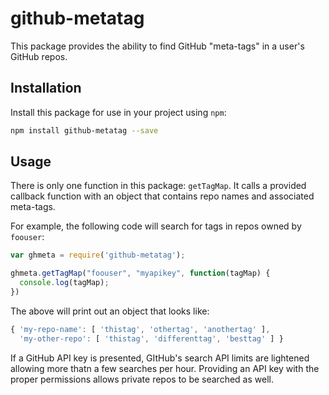 # github-metatag

This package provides the ability to find GitHub "meta-tags" in a user's GitHub repos.

## Installation
Install this package for use in your project using `npm`:
```bash
npm install github-metatag --save
```

## Usage
There is only one function in this package: `getTagMap`. It calls a provided callback function with an object that contains repo names and associated meta-tags.

For example, the following code will search for tags in repos owned by `foouser`:

```js
var ghmeta = require('github-metatag');

ghmeta.getTagMap("foouser", "myapikey", function(tagMap) {
  console.log(tagMap);
})
```

The above will print out an object that looks like:

```js
{ 'my-repo-name': [ 'thistag', 'othertag', 'anothertag' ],
  'my-other-repo': [ 'thistag', 'differenttag', 'besttag' ] }
```

If a GitHub API key is presented, GItHub's search API limits are lightened allowing more thatn a few searches per hour. 
Providing an API key with the proper permissions allows private repos to be searched as well.